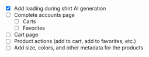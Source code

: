 - [x] Add loading during shirt AI generation
- [ ] Complete accounts page
  - [ ] Carts
  - [ ] Favorites
- [ ] Cart page
- [ ] Product actions (add to cart, add to favorites, etc.)
- [ ] Add size, colors, and other metadata for the products
